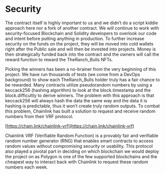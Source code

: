 # Security

The contract itself is highly important to us and we didn’t do a script kiddie approach here nor a fork of another contract. We will continue to work with security-focused Blockchain and Solidity developers to overlook our code and intent before putting anything in production. To further increase security on the funds on the project, they will be moved into cold wallets right after the Public sale and will then be invested into projects. Money is then strategically funded back into the contract and the owners will call the reward function to reward the TheRanch\_Bulls NFTs.

Picking the winners has been a no-brainer from the very beginning of this project. We have run thousands of tests (we come from a DevOps background) to show each TheRanch\_Bulls holder truly has a fair chance to be rewarded. Many contracts utilize pseudorandom numbers by using a keccack256 (hashing algorithm) to look at the block.timestamp and the block.difficultly to derive winners. The problem with this approach is that keccack256 will always hash the data the same way and the data it is hashing is predictable, thus it won’t create truly random outputs. To combat this problem, Chainlink has built a solution to request and receive random numbers from their VRF protocol.

[https://chain.link/chainlink-vrf](https://chain.link/chainlink-vrf)

Chainlink VRF (Verifiable Random Function) is a provably fair and verifiable random number generator (RNG) that enables smart contracts to access random values without compromising security or usability. This protocol also played a pivotal part in deciding on which blockchain we would deploy the project on as Polygon is one of the few supported blockchains and the cheapest way to interact back with Chainlink to request these random numbers each week.
